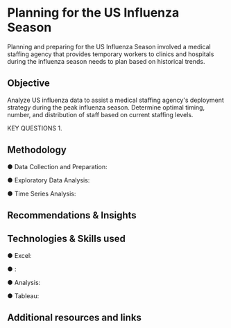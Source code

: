 # Planning for the US Influenza Season

Planning and preparing for the US Influenza Season involved a medical staffing agency that provides temporary workers to clinics and hospitals during the influenza season needs to plan based on historical trends.

## Objective
Analyze US influenza data to assist a medical staffing agency's deployment strategy during the peak influenza season. Determine optimal timing, number, and distribution of staff based on current staffing levels.

KEY QUESTIONS
1.

## Methodology

● Data Collection and Preparation: 

● Exploratory Data Analysis: 

● Time Series Analysis:

## Recommendations & Insights



## Technologies & Skills used

● Excel: 

● : 

● Analysis:

● Tableau:


## Additional resources and links
